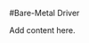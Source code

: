 <!-- Freeki metadata. Do not remove this section!
TITLE: Bare-Metal Driver
-->
#Bare-Metal Driver

Add content here.